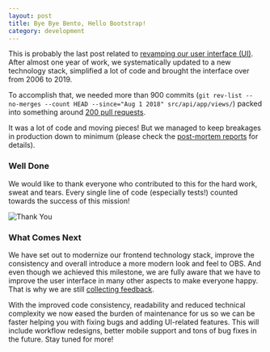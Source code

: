 ```yaml
---
layout: post
title: Bye Bye Bento, Hello Bootstrap!
category: development
---
```


This is probably the last post related to [revamping our user interface (UI)](https://openbuildservice.org/2018/10/05/revamping-ui/). After almost one year of work, we systematically updated to a new technology stack, simplified a lot of code and brought the interface over from 2006 to 2019.

To accomplish that, we needed more than 900 commits (`git rev-list --no-merges --count HEAD --since="Aug 1 2018" src/api/app/views/`) packed into something around [200 pull requests]( https://github.com/openSUSE/open-build-service/issues?q=created%3A%3E%3D2018-09-01+is%3Amerged+label%3AFrontend ).

It was a lot of code and moving pieces! But we managed to keep breakages in production down to minimum (please check the [post-mortem reports](https://openbuildservice.org/categories/deployments/) for details).

### Well Done

We would like to thank everyone who contributed to this for the hard work, sweat and tears. Every single line of code (especially tests!) counted towards the success of this mission!

![Thank You](https://media.giphy.com/media/WnIu6vAWt5ul3EVcUE/giphy.gif)

### What Comes Next

We have set out to modernize our frontend technology stack, improve the consistency and overall introduce a more modern look and feel to OBS. And even though we achieved this milestone, we are fully aware that we have to improve the user interface in many other aspects to make everyone happy. That is why we are still [collecting feedback](https://github.com/openSUSE/open-build-service/issues?q=is%3Aopen+is%3Aissue+label%3A%22Bootstrap+%3Arocket%3A%22).

With the improved code consistency, readability and reduced technical complexity we now eased the burden of maintenance for us so we can be faster helping you with fixing bugs and adding UI-related features. This will include workflow redesigns, better mobile support and tons of bug fixes in the future. Stay tuned for more!
